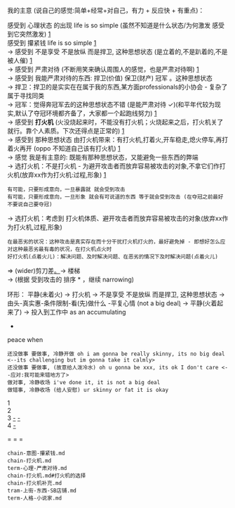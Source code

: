 
我的主意 (说自己的感觉:简单+经常+对自己，有力 + 反应快 + 有重点)：

感受到 心理状态 的出现 life is so simple (虽然不知道是什么状态/为何激发 感受到它突然激发) [1](https://github.com/7900ms/000nottheater_deserted_systemlibrary/blob/master/supplementary/term-心理-不带任何元素的起床.md) <br>
感受到 攥紧钱 life is so simple [1](https://github.com/7900ms/000nottheater_deserted_systemlibrary/blob/master/supplementary/chain-意图-攥紧钱.md) <br>
-> 感受到 不是享受 不是放纵 而是捍卫, 这种思想状态 (是立着的,不是趴着的,不是被人催) [1](https://github.com/7900ms/000nottheater_deserted_systemlibrary/blob/master/supplementary/chain-意图-攥紧钱.md) <br>
-> 感受到 严肃对待 (不断用笑来确认周围人的感觉，也是严肃对待啊) [1](https://github.com/7900ms/000nottheater_deserted_systemlibrary/blob/master/supplementary/term-心理-严肃对待.md) <br>
-> 感受到 我能严肃对待的东西: 
    捍卫(价值)
    保卫(财产)
    冠军
。这种思想状态 <br>
-> 捍卫：捍卫的是实实在在属于我的东西,某方面professionals的小协会 - 复杂了属于寻找同类 <br>
-> 冠军：觉得奔冠军去的这种思想状态不错 (是能严肃对待 ✓)(和平年代较为现实,默认了夺冠环境都齐备了，大家都一个起跑线努力) [1](https://kknews.cc/fashion/x58gz48.html#自己心理不慌。想赢得冠军的女人,那么自己做到冠军就可以了#尽早做到冠军+没做到之前先戒色##大家都在同一起跑线上,半年之后看结果)<br>
-> 感受到 **打火机** (火没烧起来时，不能没有打火机；火烧起来之后，打火机关了就行。靠个人素质。下次还得点是正常的) [1](https://github.com/7900ms/000nottheater_deserted_systemlibrary/blob/master/supplementary/chain-打火机.md#人体每天都睡觉，每天都要点火) <br>
-> 感受到 那种思想状态 由打火机带来：有打火机,打着火,开车稳走,熄火停车,再打着火再开 (oppo 不知道自己该有打火机) [1](https://github.com/7900ms/000nottheater_deserted_systemlibrary/blob/master/supplementary/chain-打火机.md#那种思想状态-可以来自打火机) <br>
-> 感觉 我是有主意的: 既能有那种思想状态，又能避免一些东西的弊端 <br>
-> 选打火机：不是打火机 - 为避开攻击者而放弃容易被攻击的对象,不拿它们作打火机(放弃xx作为打火机:过程,形象) [1](https://github.com/7900ms/000nottheater_deserted_systemlibrary/blob/master/supplementary/chain-打火机.md#打火机的选择) <br>
```
有可能，只要形成意向，一旦暴露就 就会受到攻击
有可能，只要形成意向，一旦形象 就会有可说道的东西 等于就会受到攻击 (在夺冠之前最好不要说自己要夺冠)
```
-> 选打火机：考虑到 打火机体质、避开攻击者而放弃容易被攻击的对象(放弃xx作为打火机,过程,形象) <br>
```
在最恶劣的状况：这种攻击是真实存在而十分干扰打火机打火的，最好避免掉 - 即想好怎么应对这种最恶劣最有毒的状况，在打火机点火时
好打火机(点着火儿)：解决问题、及时解决问题、在恶劣的情况下及时解决问题(点着火儿)
```
=> (wider)剪刀差[。](#有可能人家一纠缠二纠缠三纠缠上陪审团的)-> 楼梯<br>
-> (根据 受到攻击的 排序 * ，继续 narrowing)

环形：
平静(未着火) -> 打火机 -> 不是享受 不是放纵 而是捍卫, 这种思想状态 -> 由头-真实惠-条件限制-看(先)做什么 -平复心情 (not a big deal[)](#ur-skinny-or-fat-it-is-okay) -> 平静(火着起来了) -> 投入到工作中 as an accumulating

-



peace when
```
还没做事 要做事, 冷静开做 oh i am gonna be really skinny, its no big deal  <--its challenging but im gonna take it calmly>
还没做事 要做事, (故意给人泼冷水) oh u gonna be xxx, its ok I don't care <--应对:我可能来错地方了>
做对事, 冷静收场 i've done it, it is not a big deal
做错事, 冷静收场 (给人安慰) ur skinny or fat it is okay
```
1<br>
2<br>
3 [-](https://twitter.com/MOVIEMEMORlES/status/870897983457546241) [-](https://twitter.com/MOVIEMEMORlES/status/871987688848723969)<br>
4 [-](https://twitter.com/MOVIEMEMORlES/status/872641913261768705)<br>

= = =
```
chain-意图-攥紧钱.md
chain-打火机.md
term-心理-严肃对待.md
chain-打火机.md#打火机的选择
chain-打火机补充.md
tram-上街-东西-SB店铺.md
term-人格-小说家.md
```
